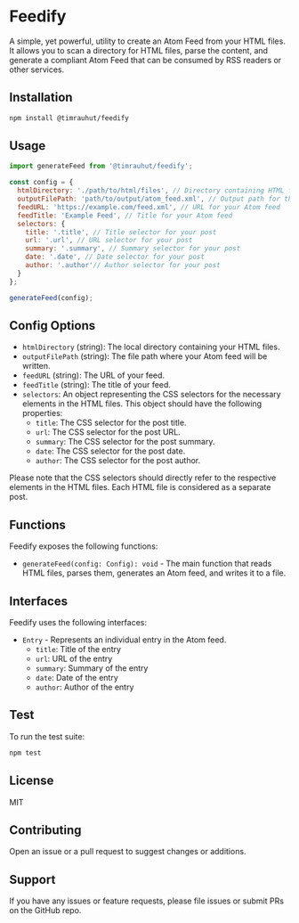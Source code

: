 # Feedify

A simple, yet powerful, utility to create an Atom Feed from your HTML files. It allows you to scan a directory for HTML files, parse the content, and generate a compliant Atom Feed that can be consumed by RSS readers or other services.

## Installation

```sh
npm install @timrauhut/feedify
```

## Usage

```javascript
import generateFeed from '@timrauhut/feedify';

const config = {
  htmlDirectory: './path/to/html/files', // Directory containing HTML files
  outputFilePath: 'path/to/output/atom_feed.xml', // Output path for the generated Atom feed
  feedURL: 'https://example.com/feed.xml', // URL for your Atom feed
  feedTitle: 'Example Feed', // Title for your Atom feed
  selectors: {
    title: '.title', // Title selector for your post
    url: '.url', // URL selector for your post
    summary: '.summary', // Summary selector for your post
    date: '.date', // Date selector for your post
    author: '.author'// Author selector for your post
  }
};

generateFeed(config);
```

## Config Options

- `htmlDirectory` (string): The local directory containing your HTML files.
- `outputFilePath` (string): The file path where your Atom feed will be written.
- `feedURL` (string): The URL of your feed.
- `feedTitle` (string): The title of your feed.
- `selectors`: An object representing the CSS selectors for the necessary elements in the HTML files. This object should have the following properties:
    - `title`: The CSS selector for the post title.
    - `url`: The CSS selector for the post URL.
    - `summary`: The CSS selector for the post summary.
    - `date`: The CSS selector for the post date.
    - `author`: The CSS selector for the post author.

Please note that the CSS selectors should directly refer to the respective elements in the HTML files. Each HTML file is considered as a separate post.

## Functions

Feedify exposes the following functions:

- `generateFeed(config: Config): void` - The main function that reads HTML files, parses them, generates an Atom feed, and writes it to a file.

## Interfaces

Feedify uses the following interfaces:

- `Entry` - Represents an individual entry in the Atom feed.
  - `title`: Title of the entry
  - `url`: URL of the entry
  - `summary`: Summary of the entry
  - `date`: Date of the entry
  - `author`: Author of the entry

## Test

To run the test suite:

```sh
npm test
```

## License

MIT

## Contributing

Open an issue or a pull request to suggest changes or additions.

## Support

If you have any issues or feature requests, please file issues or submit PRs on the GitHub repo.
